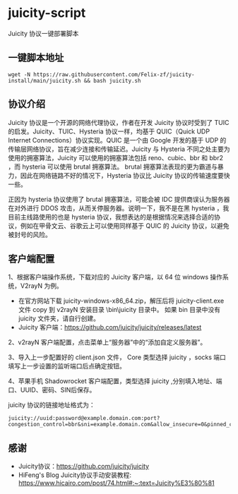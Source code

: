 # juicity-script

Juicity 协议一键部署脚本

## 一键脚本地址

```shell
wget -N https://raw.githubusercontent.com/Felix-zf/juicity-install/main/juicity.sh && bash juicity.sh
```

## 协议介绍
  Juicity 协议是一个开源的网络代理协议，作者在开发 Juicity 协议时受到了 TUIC 的启发。Juicity、TUIC、Hysteria 协议一样，均基于 QUIC（Quick UDP Internet Connections）协议实现。QUIC 是一个由 Google 开发的基于 UDP 的传输层网络协议，旨在减少连接和传输延迟。Juicity 与 Hysteria 不同之处主要为使用的拥塞算法，Juicity 可以使用的拥塞算法包括 reno、cubic、bbr 和 bbr2 ，而 hysteria 可以使用 brutal 拥塞算法。 brutal 拥塞算法表现的更为霸道与暴力，因此在网络链路不好的情况下，Hysteria 协议比 Juicity 协议的传输速度要快一些。

  正因为 hysteria 协议使用了 brutal 拥塞算法，可能会被 IDC 提供商误认为服务器在对外进行 DDOS 攻击，从而关停服务器。说明一下，我不是在黑 hysteria ，我目前主线路使用的也是 hysteria 协议，我想表达的是根据情况来选择合适的协议，例如在甲骨文云、谷歌云上可以使用同样基于 QUIC 的 Juicity 协议，以避免被封号的风险。

## 客户端配置
1、根据客户端操作系统，下载对应的 Juicity 客户端，以 64 位 windows 操作系统，V2rayN 为例。
- 在官方网站下载 juicity-windows-x86_64.zip，解压后将 juicity-client.exe 文件 copy 到 v2rayN 安装目录 \bin\juicity 目录中。 如果 bin 目录中没有 juicity 文件夹，请自行创建。
- Juicity 客户端：https://github.com/juicity/juicity/releases/latest

2、v2rayN 客户端配置，点击菜单上“服务器”中的“添加自定义服务器”。

3、导入上一步配置好的 client.json 文件， Core 类型选择 juicity ，socks 端口填写上一步设置的监听端口后点确定按钮。

4、苹果手机 Shadowrocket 客户端配置，类型选择 juicity ,分别填入地址、端口、UUID、密码、SIN后保存。

juicity 协议的链接地址格式为：
```
juicity://uuid:password@example.domain.com:port?congestion_control=bbr&sni=example.domain.com&allow_insecure=0&pinned_certchain_sha256=CERT_HASH
```

## 感谢
- Juicity协议：https://github.com/juicity/juicity
- HiFeng's Blog Juicity协议手动安装教程: https://www.hicairo.com/post/74.html#:~:text=Juicity%E3%80%81
